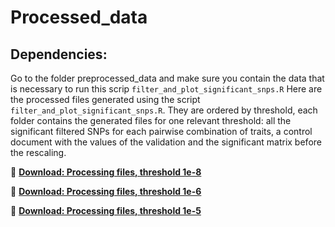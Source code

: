 # Processed_data

## Dependencies: 
Go to the folder preprocessed_data and make sure you contain the data that is necessary to run this scrip `filter_and_plot_significant_snps.R`
Here are the processed files generated using the script `filter_and_plot_significant_snps.R`.
They are ordered by threshold, each folder contains the generated files for one relevant threshold: all the significant filtered SNPs for each pairwise combination of traits, a control document with the values of the validation and the significant matrix before the rescaling. 

📂 **[Download: Processing files, threshold 1e-8](https://drive.google.com/drive/folders/1_Mxgh95KQPyk6RW8uem-iVVNR39fjdlh?usp=drive_link)**

📂 **[Download: Processing files, threshold 1e-6](https://drive.google.com/drive/folders/1tGASOzz0HjrJ10Nt81pzxSUsPQUGiEn_?usp=drive_link)**

📂 **[Download: Processing files, threshold 1e-5](https://drive.google.com/drive/folders/17qK7DhVPpLyZ83b2vtuxb-o5ip26JMMA?usp=drive_link)**
